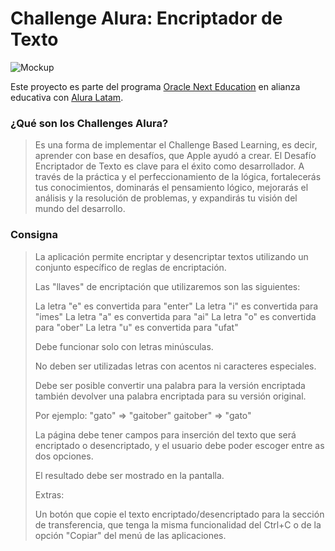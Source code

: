 # Challenge Alura: Encriptador de Texto

![Mockup](https://romanrios.github.io/oracle-next-education/challenge-encriptador/mockup.png)

Este proyecto es parte del programa [Oracle Next Education](https://www.oracle.com/ar/education/oracle-next-education/) en alianza educativa con [Alura Latam](https://www.aluracursos.com/).

### ¿Qué son los Challenges Alura?

> Es una forma de implementar el Challenge Based Learning, es decir, aprender con base en desafíos, que Apple ayudó a crear. El Desafío Encriptador de Texto es clave para el éxito como desarrollador. A través de la práctica y el perfeccionamiento de la lógica, fortalecerás tus conocimientos, dominarás el pensamiento lógico, mejorarás el análisis y la resolución de problemas, y expandirás tu visión del mundo del desarrollo.

### Consigna

> La aplicación permite encriptar y desencriptar textos utilizando un conjunto específico de reglas de encriptación.
>
> Las "llaves" de encriptación que utilizaremos son las siguientes:
>
> La letra "e" es convertida para "enter"
> La letra "i" es convertida para "imes"
> La letra "a" es convertida para "ai"
> La letra "o" es convertida para "ober"
> La letra "u" es convertida para "ufat"
>
> Debe funcionar solo con letras minúsculas.
>
> No deben ser utilizadas letras con acentos ni caracteres especiales.
>
> Debe ser posible convertir una palabra para la versión encriptada también devolver una palabra encriptada para su versión original.
>
> Por ejemplo:
> "gato" => "gaitober"
> gaitober" => "gato"
>
> La página debe tener campos para inserción del texto que será encriptado o desencriptado, y el usuario debe poder escoger entre as dos opciones.
>
> El resultado debe ser mostrado en la pantalla.
>
> Extras:
>
> Un botón que copie el texto encriptado/desencriptado para la sección de transferencia, que tenga la misma funcionalidad del Ctrl+C o de la opción "Copiar" del menú de las aplicaciones.
